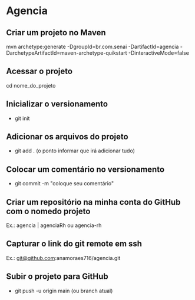 # Agencia

## Criar um projeto no Maven
mvn archetype:generate -DgroupId=br.com.senai -DartifactId=agencia -DarchetypeArtifactId=maven-archetype-quikstart -DinteractiveMode=false

## Acessar o projeto
cd nome_do_projeto

## Inicializar o versionamento
- git init

## Adicionar os arquivos do projeto
- git add . (o ponto informar que irá adicionar tudo)

## Colocar um comentário no versionamento
- git commit -m "coloque seu comentário"

## Criar um repositório na minha conta do GitHub com o nomedo projeto
Ex.: agencia | agenciaRh ou agencia-rh

## Capturar o link do git remote em ssh
Ex.: git@github.com:anamoraes716/agencia.git

## Subir o projeto para GitHub
- git push -u origin main (ou branch atual)

## 